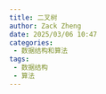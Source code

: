 ```yaml
---
title: 二叉树
author: Zack Zheng
date: 2025/03/06 10:47
categories:
 - 数据结构和算法
tags:
 - 数据结构
 - 算法
---
```

